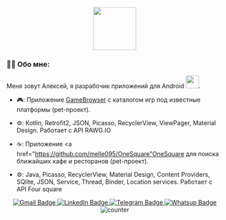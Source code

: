 <div id="header" align="center">
  <img src="https://media.giphy.com/media/M9gbBd9nbDrOTu1Mqx/giphy.gif" width="100"/>
</div>

### :man_technologist: Обо мне:

Меня зовут Алексей, я разрабочик приложений для Android <img src="https://media.giphy.com/media/WUlplcMpOCEmTGBtBW/giphy.gif" width="30">.

- 🎮: Приложение <a href="https://github.com/melle095/GameBrowser">GameBrowser</a> с каталогом игр под известные платформы (pet-проект).
- ⚙️: Kotlin, Retrofit2, JSON, Picasso, RecyclerView, ViewPager, Material Design. Работает с API RAWG.IO

- ☕: Приложение <a href="https://github.com/melle095/OneSquare"OneSquare</a> для поиска ближайших кафе и ресторанов (pet-проект).
- ⚙️: Java, Picasso, RecyclerView, Material Design, Content Providers, SQlite, JSON, Service, Thread, Binder, Location services. Работает с API Four square


<div id="badges" align="center">
  <a href="mailto:melle095@gmail.com" target="_blank">
  <img src="https://img.shields.io/badge/Gmail-D14836?style=for-the-badge&logo=gmail&logoColor=white" alt="Gmail Badge"/>
  </a>
  <a href="https://www.linkedin.com/in/leonovas/" target="_blank">
  <img src="https://img.shields.io/badge/LinkedIn-blue?style=for-the-badge&logo=linkedin&logoColor=white" alt="LinkedIn Badge"/>
  </a>
  <a href="https://t.me/Leonov_AL" target="_blank">
  <img src="https://img.shields.io/badge/Telegram-blue?style=for-the-badge&logo=telegram&logoColor=white" alt="Telegram Badge"/>
  </a>
  <a href="https://wa.me/+79262783811" target="_blank">
  <img src="https://img.shields.io/badge/WhatsApp-25D366?style=for-the-badge&logo=whatsapp&logoColor=white" alt="Whatsup Badge"/>
  </a>
</div>
  <div id="counter" align="center">
  <img src="https://komarev.com/ghpvc/?username=melle095&style=flat-square&color=blue" alt="counter"/>
  </div>


